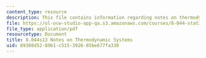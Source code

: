 ```yaml
---
content_type: resource
description: This file contains information regarding notes on thermodynamic systems.
file: https://ol-ocw-studio-app-qa.s3.amazonaws.com/courses/8-044-statistical-physics-i-spring-2013/89308d5289b1c515392685be677fa330_MIT8_044S13_notes.def.pdf
file_type: application/pdf
resourcetype: Document
title: 8.044s13 Notes on Thermodynamic Systems
uid: 89308d52-89b1-c515-3926-85be677fa330
---
```

